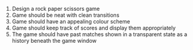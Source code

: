 1. Design a rock paper scissors game
2. Game should be neat with clean transitions
3. Game should have an appealing colour scheme
4. Game should keep track of scores and display them appropriately
5. The game should have past matches shown in a transparent state as a history beneath the game window
